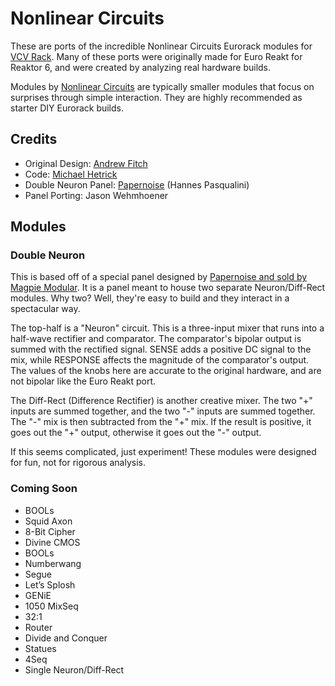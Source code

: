 # Nonlinear Circuits
These are ports of the incredible Nonlinear Circuits Eurorack modules for [VCV Rack](https://vcvrack.com/). Many of these ports were originally made for Euro Reakt for Reaktor 6, and were created by analyzing real hardware builds.

Modules by [Nonlinear Circuits](http://nonlinearcircuits.blogspot.com/) are typically smaller modules that focus on surprises through simple interaction. They are highly recommended as starter DIY Eurorack builds.

## Credits
- Original Design: [Andrew Fitch](http://nonlinearcircuits.blogspot.com/)
- Code: [Michael Hetrick](https://mhetrick.com/)
- Double Neuron Panel: [Papernoise](https://www.papernoise.net/) (Hannes Pasqualini)
- Panel Porting: Jason Wehmhoener

## Modules

### Double Neuron
This is based off of a special panel designed by [Papernoise and sold by Magpie Modular](https://magpie-modular.myshopify.com/collections/all-panels/products/nonlinear-circuits-dual-neuron?variant=31017400707). It is a panel meant to house two separate Neuron/Diff-Rect modules. Why two? Well, they're easy to build and they interact in a spectacular way.

The top-half is a "Neuron" circuit. This is a three-input mixer that runs into a half-wave rectifier and comparator. The comparator's bipolar output is summed with the rectified signal. SENSE adds a positive DC signal to the mix, while RESPONSE affects the magnitude of the comparator's output. The values of the knobs here are accurate to the original hardware, and are not bipolar like the Euro Reakt port.

The Diff-Rect (Difference Rectifier) is another creative mixer. The two "+" inputs are summed together, and the two "-" inputs are summed together. The "-" mix is then subtracted from the "+" mix. If the result is positive, it goes out the "+" output, otherwise it goes out the "-" output.

If this seems complicated, just experiment! These modules were designed for fun, not for rigorous analysis.

### Coming Soon
- BOOLs
- Squid Axon
- 8-Bit Cipher
- Divine CMOS
- BOOLs
- Numberwang
- Segue
- Let’s Splosh
- GENiE
- 1050 MixSeq
- 32:1
- Router
- Divide and Conquer
- Statues
- 4Seq
- Single Neuron/Diff-Rect